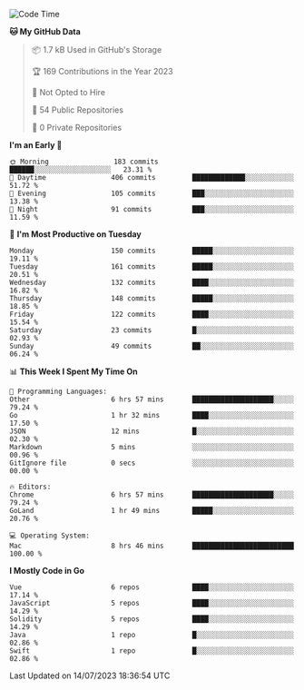 <!--START_SECTION:waka-->
![Code Time](http://img.shields.io/badge/Code%20Time-712%20hrs%2028%20mins-blue)

**🐱 My GitHub Data** 

> 📦 1.7 kB Used in GitHub's Storage 
 > 
> 🏆 169 Contributions in the Year 2023
 > 
> 🚫 Not Opted to Hire
 > 
> 📜 54 Public Repositories 
 > 
> 🔑 0 Private Repositories 
 > 
**I'm an Early 🐤** 

```text
🌞 Morning                183 commits         ██████░░░░░░░░░░░░░░░░░░░   23.31 % 
🌆 Daytime                406 commits         █████████████░░░░░░░░░░░░   51.72 % 
🌃 Evening                105 commits         ███░░░░░░░░░░░░░░░░░░░░░░   13.38 % 
🌙 Night                  91 commits          ███░░░░░░░░░░░░░░░░░░░░░░   11.59 % 
```
📅 **I'm Most Productive on Tuesday** 

```text
Monday                   150 commits         █████░░░░░░░░░░░░░░░░░░░░   19.11 % 
Tuesday                  161 commits         █████░░░░░░░░░░░░░░░░░░░░   20.51 % 
Wednesday                132 commits         ████░░░░░░░░░░░░░░░░░░░░░   16.82 % 
Thursday                 148 commits         █████░░░░░░░░░░░░░░░░░░░░   18.85 % 
Friday                   122 commits         ████░░░░░░░░░░░░░░░░░░░░░   15.54 % 
Saturday                 23 commits          █░░░░░░░░░░░░░░░░░░░░░░░░   02.93 % 
Sunday                   49 commits          ██░░░░░░░░░░░░░░░░░░░░░░░   06.24 % 
```


📊 **This Week I Spent My Time On** 

```text
💬 Programming Languages: 
Other                    6 hrs 57 mins       ████████████████████░░░░░   79.24 % 
Go                       1 hr 32 mins        ████░░░░░░░░░░░░░░░░░░░░░   17.50 % 
JSON                     12 mins             █░░░░░░░░░░░░░░░░░░░░░░░░   02.30 % 
Markdown                 5 mins              ░░░░░░░░░░░░░░░░░░░░░░░░░   00.96 % 
GitIgnore file           0 secs              ░░░░░░░░░░░░░░░░░░░░░░░░░   00.00 % 

🔥 Editors: 
Chrome                   6 hrs 57 mins       ████████████████████░░░░░   79.24 % 
GoLand                   1 hr 49 mins        █████░░░░░░░░░░░░░░░░░░░░   20.76 % 

💻 Operating System: 
Mac                      8 hrs 46 mins       █████████████████████████   100.00 % 
```

**I Mostly Code in Go** 

```text
Vue                      6 repos             ████░░░░░░░░░░░░░░░░░░░░░   17.14 % 
JavaScript               5 repos             ████░░░░░░░░░░░░░░░░░░░░░   14.29 % 
Solidity                 5 repos             ████░░░░░░░░░░░░░░░░░░░░░   14.29 % 
Java                     1 repo              █░░░░░░░░░░░░░░░░░░░░░░░░   02.86 % 
Swift                    1 repo              █░░░░░░░░░░░░░░░░░░░░░░░░   02.86 % 
```




 Last Updated on 14/07/2023 18:36:54 UTC
<!--END_SECTION:waka-->
